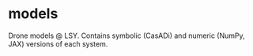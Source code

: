 # models
Drone models @ LSY. Contains symbolic (CasADi) and numeric (NumPy, JAX) versions of each system.
